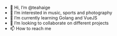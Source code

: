 - 👋 Hi, I’m @teahaige
- 👀 I’m interested in music, sports and photography
- 🌱 I’m currently learning Golang and VueJS
- 💞️ I’m looking to collaborate on different projects
- 📫 How to reach me

<!---
teahaige/teahaige is a ✨ special ✨ repository because its `README.md` (this file) appears on your GitHub profile.
You can click the Preview link to take a look at your changes.
--->

